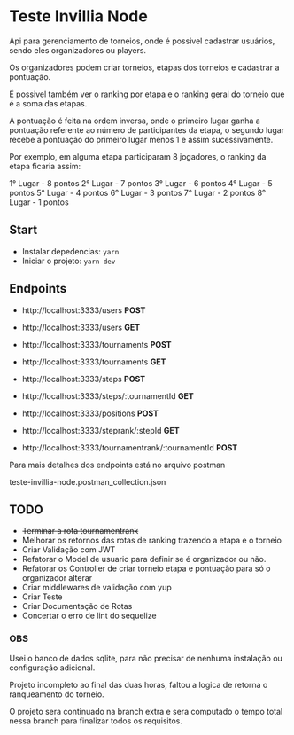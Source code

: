 # Teste Invillia Node

Api para gerenciamento de torneios, onde é possivel cadastrar usuários, sendo eles organizadores ou players.

Os organizadores podem criar torneios, etapas dos torneios e cadastrar a pontuação.

É possivel também ver o ranking por etapa e o ranking geral do torneio que é a soma das etapas.

A pontuação é feita na ordem inversa, onde o primeiro lugar ganha a pontuação referente ao número de participantes da etapa, o segundo lugar recebe a pontuação do primeiro lugar menos 1 e assim sucessivamente.

Por exemplo, em alguma etapa participaram 8 jogadores, o ranking da etapa ficaria assim:

1° Lugar - 8 pontos
2° Lugar - 7 pontos
3° Lugar - 6 pontos
4° Lugar - 5 pontos
5° Lugar - 4 pontos
6° Lugar - 3 pontos
7° Lugar - 2 pontos
8° Lugar - 1 pontos

## Start

- Instalar depedencias: `yarn`
- Iniciar o projeto: `yarn dev`

## Endpoints

- http://localhost:3333/users **POST**
- http://localhost:3333/users **GET**

- http://localhost:3333/tournaments **POST**
- http://localhost:3333/tournaments **GET**

- http://localhost:3333/steps **POST**
- http://localhost:3333/steps/:tournamentId **GET**

- http://localhost:3333/positions **POST**

- http://localhost:3333/steprank/:stepId **GET**
- http://localhost:3333/tournamentrank/:tournamentId **POST**

Para mais detalhes dos endpoints está no arquivo postman

teste-invillia-node.postman_collection.json

## TODO

- ~~Terminar a rota tournamentrank~~
- Melhorar os retornos das rotas de ranking trazendo a etapa e o torneio
- Criar Validação com JWT
- Refatorar o Model de usuario para definir se é organizador ou não.
- Refatorar os Controller de criar torneio etapa e pontuação para só o organizador alterar
- Criar middlewares de validação com yup
- Criar Teste
- Criar Documentação de Rotas
- Concertar o erro de lint do sequelize

### OBS

Usei o banco de dados sqlite, para não precisar de nenhuma instalação ou configuração adicional.

Projeto incompleto ao final das duas horas, faltou a logica de retorna o ranqueamento do torneio.

O projeto sera continuado na branch extra e sera computado o tempo total nessa branch para finalizar todos os requisitos.
